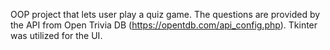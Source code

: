 OOP project that lets user play a quiz game. The questions are provided by the API from Open Trivia DB (https://opentdb.com/api_config.php).
Tkinter was utilized for the UI. 
